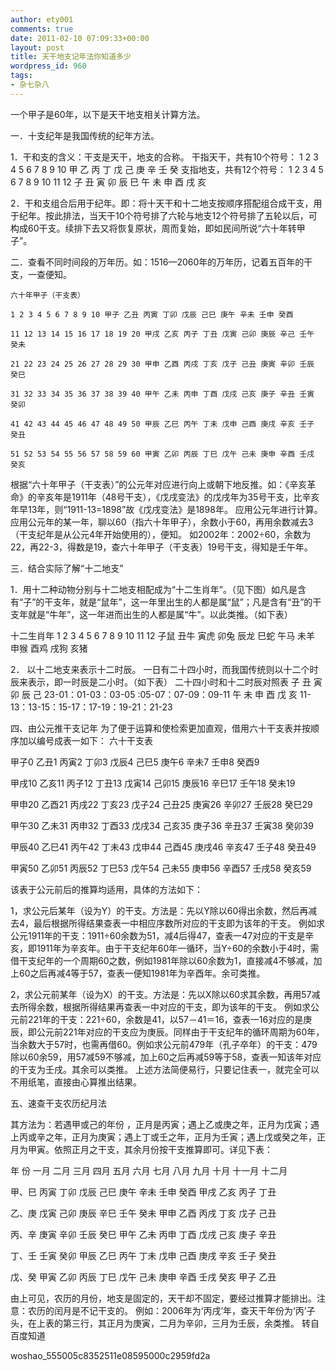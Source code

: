 ```yaml
---
author: ety001
comments: true
date: 2011-02-10 07:09:33+00:00
layout: post
title: 天干地支记年法你知道多少
wordpress_id: 960
tags:
- 杂七杂八
---
```


一个甲子是60年，以下是天干地支相关计算方法。

一．十支纪年是我国传统的纪年方法。

1．干和支的含义：干支是天干，地支的合称。 干指天干，共有10个符号： 1 2 3 4 5 6 7 8 9 10 甲 乙 丙 丁 戊 己 庚 辛 壬 癸  支指地支，共有12个符号： 1 2 3 4 5 6 7 8 9 10 11 12 子 丑 寅 卯 辰 巳 午 未 申 酉 戌 亥

2．干和支组合后用于纪年。即：将十天干和十二地支按顺序搭配组合成干支，用于纪年。按此排法，当天干10个符号排了六轮与地支12个符号排了五轮以后，可构成60干支。续排下去又将恢复原状，周而复始，即如民间所说“六十年转甲子”。

二．查看不同时间段的万年历。如：1516—2060年的万年历，记着五百年的干支，一查便知。

    六十年甲子（干支表）

    1 2 3 4 5 6 7 8 9 10 甲子 乙丑 丙寅 丁卯 戊辰 己巳 庚午 辛未 壬申 癸酉

    11 12 13 14 15 16 17 18 19 20 甲戌 乙亥 丙子 丁丑 戊寅 己卯 庚辰 辛己 壬午 癸未

    21 22 23 24 25 26 27 28 29 30 甲申 乙酉 丙戌 丁亥 戊子 己丑 庚寅 辛卯 壬辰 癸巳

    31 32 33 34 35 36 37 38 39 40 甲午 乙未 丙申 丁酉 戊戌 己亥 庚子 辛丑 壬寅 癸卯

    41 42 43 44 45 46 47 48 49 50 甲辰 乙巳 丙午 丁未 戊申 己酉 庚戌 辛亥 壬子 癸丑

    51 52 53 54 55 56 57 58 59 60 甲寅 乙卯 丙辰 丁巳 戊午 己未 庚申 辛酉 壬戌 癸亥

根据“六十年甲子（干支表）”的公元年对应进行向上或朝下地反推。如：《辛亥革命》的辛亥年是1911年（48号干支），《戊戌变法》的戊戌年为35号干支，比辛亥年早13年，则“1911-13=1898”故《戊戌变法》是1898年。  应用公元年进行计算。应用公元年的某一年，聊以60（指六十年甲子），余数小于60，再用余数减去3（干支纪年是从公元4年开始使用的），便知。  如2002年：2002÷60，余数为22，再22-3，得数是19，查六十年甲子（干支表）19号干支，得知是壬午年。

三．结合实际了解“十二地支”

1．用十二种动物分别与十二地支相配成为“十二生肖年”。（见下图）如凡是含有“子”的干支年，就是“鼠年”，这一年里出生的人都是属“鼠”；凡是含有“丑”的干支年就是“牛年”，这一年进而出生的人都是属“牛”。以此类推。（如下表）

十二生肖年 1 2 3 4 5 6 7 8 9 10 11 12 子鼠 丑牛 寅虎 卯兔 辰龙 巳蛇 午马 未羊 申猴 酉鸡 戌狗 亥猪

2． 以十二地支来表示十二时辰。 一日有二十四小时，而我国传统则以十二个时辰来表示，即一时辰是二小时。（如下表） 二十四小时和十二时辰对照表 子 丑 寅  卯 辰 己 23-01：01-03：03-05 :05-07：07-09：09-11 午 未 申 酉 戊 亥  11-13：13-15：15-17：17-19：19-21：21-23

四、由公元推干支记年 为了便于运算和使检索更加直观，借用六十干支表并按顺序加以编号成表一如下： 六十干支表

甲子0 乙丑1 丙寅2 丁卯3 戊辰4 己巳5 庚午6 辛未7 壬申8 癸酉9

甲戌10 乙亥11 丙子12 丁丑13 戊寅14 己卯15 庚辰16 辛巳17 壬午18 癸未19

甲申20 乙酉21 丙戌22 丁亥23 戊子24 己丑25 庚寅26 辛卯27 壬辰28 癸巳29

甲午30 乙未31 丙申32 丁酉33 戊戌34 己亥35 庚子36 辛丑37 壬寅38 癸卯39

甲辰40 乙巳41 丙午42 丁未43 戊申44 己酉45 庚戌46 辛亥47 壬子48 癸丑49

甲寅50 乙卯51 丙辰52 丁巳53 戊午54 己未55 庚申56 辛酉57 壬戌58 癸亥59

该表于公元前后的推算均适用，具体的方法如下：

1，求公元后某年（设为Y）的干支。方法是：先以Y除以60得出余数，然后再减去4，最后根据所得结果查表一中相应序数所对应的干支即为该年的干支。  例如求公元1911年的干支：1911÷60余数为51，减4后得47，查表一47对应的干支是辛亥，即1911年为辛亥年。由于干支纪年60年一循环，当Y÷60的余数小于4时，需借干支纪年的一个周期60之数，例如1981年除以60余数为1，直接减4不够减，加上60之后再减4等于57，查表一便知1981年为辛酉年。余可类推。

2，求公元前某年（设为X）的干支。方法是：先以X除以60求其余数，再用57减去所得余数，根据所得结果再查表一中对应的干支，即为该年的干支。  例如求公元前221年的干支：221÷60，余数是41，以57－41＝16，查表一16对应的是庚辰，即公元前221年对应的干支应为庚辰。同样由于干支纪年的循环周期为60年，当余数大于57时，也需再借60。例如求公元前479年（孔子卒年）的干支：479除以60余59，用57减59不够减，加上60之后再减59等于58，查表一知该年对应的干支为壬戌。其余可以类推。  上述方法简便易行，只要记住表一，就完全可以不用纸笔，直接由心算推出结果。

五、速查干支农历纪月法

其方法为：若遇甲或己的年份  ，正月是丙寅；遇上乙或庚之年，正月为戊寅；遇上丙或辛之年，正月为庚寅；遇上丁或壬之年，正月为壬寅；遇上戊或癸之年，正月为甲寅。依照正月之干支，其余月份按干支推算即可。详见下表：

年 份 一月 二月 三月 四月 五月 六月 七月 八月 九月 十月 十一月 十二月

甲、巳 丙寅 丁卯 戊辰 己巳 庚午 辛未 壬申 癸酉 甲戌 乙亥 丙子 丁丑

乙、庚 戊寅 己卯 庚辰 辛巳 壬午 癸未 甲申 乙酉 丙戌 丁亥 戊子 己丑

丙、辛 庚寅 辛卯 壬辰 癸巳 甲午 乙未 丙申 丁酉 戊戌 己亥 庚子 辛丑

丁、壬 壬寅 癸卯 甲辰 乙巳 丙午 丁未 戊申 己酉 庚戌 辛亥 壬子 癸丑

戊、癸 甲寅 乙卯 丙辰 丁巳 戊午 己未 庚申 辛酉 壬戌 癸亥 甲子 乙丑

由上可见，农历的月份，地支是固定的，天干却不固定，要经过推算才能排出。注意：农历的闰月是不记干支的。  例如：2006年为‘丙戌’年，查天干年份为‘丙’子头，在上表的第三行，其正月为庚寅，二月为辛卯，三月为壬辰，余类推。 转自百度知道

woshao_555005c8352511e08595000c2959fd2a
